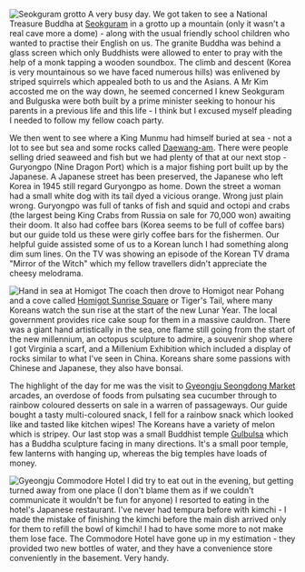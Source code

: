 ![Seokguram grotto](seokguram.jpg)
A very busy day. We got taken to see a National Treasure Buddha at
[Seokguram](http://english.visitkorea.or.kr/enu/ATR/SI_EN_3_1_1_1.jsp?cid=264260) in a
grotto up a mountain (only it wasn't a real cave more a dome) - along with the usual
friendly school children who wanted to practise their English on us. The granite Buddha was
behind a glass screen which only Buddhists were allowed to enter to pray with the help of a
monk tapping a wooden soundbox. The climb and descent (Korea is very mountainous so we have
faced numerous hills) was enlivened by striped squirrels which appealed both to us and the Asians.
A Mr Kim accosted me on the way down, he seemed concerned I knew Seokguram and Bulguska were
both built by a prime minister seeking to honour his parents in a previous life and this
life - I think but I excused myself pleading I needed to follow my fellow coach party.

We then went to see where a King Munmu had himself buried at sea - not a lot to see but sea
and some rocks called [Daewang-am](http://english.visitkorea.or.kr/enu/ATR/SI_EN_3_1_1_1.jsp?cid=264109).
There were people selling dried seaweed and fish but we had plenty of that at our next stop -
Guryongpo (Nine Dragon Port) which is a major fishing port built up by the Japanese. A
Japanese street has been preserved, the Japanese who left Korea in 1945 still regard
Guryongpo as home. Down the street a woman had a small white dog with its tail dyed a vicious
orange. Wrong just plain wrong. Guryongpo was full of tanks of fish and squid and octopi and
crabs (the largest being King Crabs from Russia on sale for 70,000 won) awaiting their doom.
It also had coffee bars (Korea seems to be full of coffee bars) but our guide told us these
were girly coffee bars for the fishermen. Our helpful guide assisted some of us to a
Korean lunch I had something along dim sum lines. On the TV was showing an episode of the
Korean TV drama "Mirror of the Witch" which my fellow travellers didn't appreciate the
cheesy melodrama.

![Hand in sea at Homigot](homigot_hand.jpg)
The coach then drove to Homigot near Pohang and a cove called
[Homigot Sunrise Square](http://english.visitkorea.or.kr/enu/ATR/SI_EN_3_1_1_1.jsp?cid=806297) or Tiger's Tail, where many
Koreans watch the sun rise at the start of the new Lunar Year. The local government
provides rice cake soup for them in a massive cauldron. There was a giant hand artistically
in the sea, one flame still going from the start of the new millennium, an octopus
sculpture to admire, a souvenir shop where I got Virginia a scarf, and a Millenium
Exhibition which included a display of rocks similar to what I've seen in China.
Koreans share some passions with Chinese and Japanese, they also have bonsai.

The highlight of the day for me was the visit to
[Gyeongju Seongdong Market](http://english.visitkorea.or.kr/enu/SHP/SH_EN_7_2.jsp?cid=1862991) arcades,
an overdose of foods from pulsating sea cucumber through to rainbow coloured desserts on
sale in a warren of passageways. Our guide bought a tasty multi-coloured snack, I fell
for a rainbow snack which looked like and tasted like kitchen wipes! The Koreans
have a variety of melon which is stripey. Our last stop was a small Buddhist temple
[Gulbulsa](http://english.knps.or.kr/Photo/CulturalParkContent.aspx?SEQUEN=18&MenuNum=1&Submenu=Npp&Third=Photo&Fourth=CulturalResources&ParkDiv=07&PhoDiv02=02&PhoDiv03=03&PhoDiv04=00&PageNo=1&MoveFirst=No&RecordPos=3)
which has a Buddha sculpture facing in many directions. It's a small poor
temple, few lanterns with hanging up, whereas the big temples have loads of money.

![Gyeongju Commodore Hotel](commodore_hotel.jpg)
I did try to eat out in the evening, but getting turned away from one place
(I don't blame them as if we couldn't communicate it wouldn't be fun for anyone)
I resorted to eating in the hotel's Japanese restaurant. I've never had tempura before with
kimchi - I made the mistake of finishing the kimchi before the main dish arrived only
for them to refill the bowl of kimchi! I had to have some more to not make them lose
face. The Commodore Hotel have gone up in my estimation - they provided two new
bottles of water, and they have a convenience store conveniently in the basement. Very handy.
